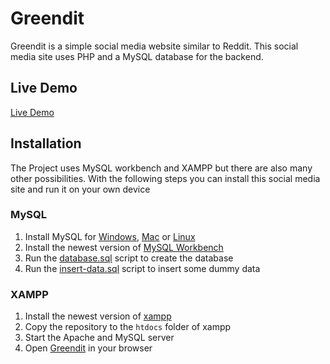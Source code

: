 # Greendit
Greendit is a simple social media website similar to Reddit.
This social media site uses PHP and a MySQL database for the backend.

## Live Demo
[Live Demo](http://www.cb341.net/greendit/)

## Installation

The Project uses MySQL workbench and XAMPP but there are also many other possibilities. With the following steps you can install this social media site and run it on your own device

### MySQL
1. Install MySQL for [Windows](https://dev.mysql.com/downloads/installer/), [Mac](https://dev.mysql.com/doc/refman/5.7/en/macos-installation-pkg.html) or [Linux](https://dev.mysql.com/doc/mysql-linuxunix-excerpt/8.0/en/linux-installation-native.html)
2. Install the newest version of [MySQL Workbench](https://dev.mysql.com/downloads/workbench/)
3. Run the [database.sql](scripts/database.sql) script to create the database
4. Run the [insert-data.sql](scripts/insert-data.sql) script to insert some dummy data

### XAMPP
1. Install the newest version of [xampp](https://www.apachefriends.org/download.html)
2. Copy the repository to the `htdocs` folder of xampp
3. Start the Apache and MySQL server
4. Open [Greendit](http://localhost/greendit/index.php) in your browser

